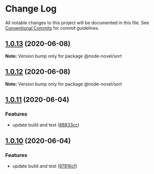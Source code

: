 # Change Log

All notable changes to this project will be documented in this file.
See [Conventional Commits](https://conventionalcommits.org) for commit guidelines.

## [1.0.13](https://github.com/bluelovers/ws-node-novel/compare/@node-novel/sort@1.0.12...@node-novel/sort@1.0.13) (2020-06-08)

**Note:** Version bump only for package @node-novel/sort





## [1.0.12](https://github.com/bluelovers/ws-node-novel/compare/@node-novel/sort@1.0.11...@node-novel/sort@1.0.12) (2020-06-08)

**Note:** Version bump only for package @node-novel/sort





## [1.0.11](https://github.com/bluelovers/ws-node-novel/compare/@node-novel/sort@1.0.10...@node-novel/sort@1.0.11) (2020-06-04)


### Features

* update build and test ([88833cc](https://github.com/bluelovers/ws-node-novel/commit/88833cc50b3b3194adfc3683fe2fca73c8ef8424))





## [1.0.10](https://github.com/bluelovers/ws-node-novel/compare/@node-novel/sort@1.0.9...@node-novel/sort@1.0.10) (2020-06-04)


### Features

* update build and test ([97816cf](https://github.com/bluelovers/ws-node-novel/commit/97816cfc4ef513d3cdeb5fc525a010543123fa76))
